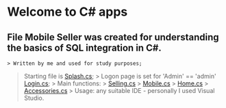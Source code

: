 # Welcome to C# apps

## File Mobile Seller was created for understanding the basics of SQL integration in C#. 

	> Written by me and used for study purposes;
  > Starting file is [Splash.cs](https://github.com/vg-shamking/Csharp/blob/main/MobileSeller/MobileSeller/Splash.cs);
	> Logon page is set for 'Admin' == 'admin' [Login.cs](https://github.com/vg-shamking/Csharp/blob/main/MobileSeller/MobileSeller/Login.cs);
	> Main functions: 
	>   [Selling.cs](https://github.com/vg-shamking/Csharp/blob/main/MobileSeller/MobileSeller/Selling.cs)
	>   [Mobile.cs](https://github.com/vg-shamking/Csharp/blob/main/MobileSeller/MobileSeller/Mobile.cs)
	>   [Home.cs](https://github.com/vg-shamking/Csharp/blob/main/MobileSeller/MobileSeller/Home.cs)
	>   [Accessories.cs](https://github.com/vg-shamking/Csharp/blob/main/MobileSeller/MobileSeller/Accessories.cs)
	> Usage: any suitable IDE - personally I used Visual Studio.
